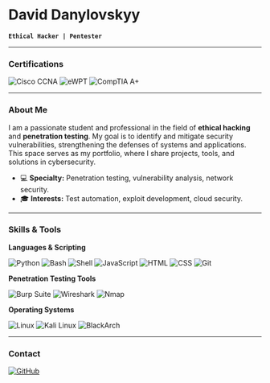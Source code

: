 # David Danylovskyy

**`Ethical Hacker | Pentester`**

---

### Certifications

![Cisco CCNA](https://img.shields.io/badge/Cisco_CCNA-2E2E2E?style=for-the-badge&logo=cisco&logoColor=white)
![eWPT](https://img.shields.io/badge/eLearnSecurity_eWPT-008000?style=for-the-badge&logo=elearnsecurity&logoColor=white)
![CompTIA A+](https://img.shields.io/badge/CompTIA_A%2B-FF4040?style=for-the-badge&logo=comptia&logoColor=white)

---

### About Me

I am a passionate student and professional in the field of **ethical hacking** and **penetration testing**. My goal is to identify and mitigate security vulnerabilities, strengthening the defenses of systems and applications. This space serves as my portfolio, where I share projects, tools, and solutions in cybersecurity.

- 💻 **Specialty:** Penetration testing, vulnerability analysis, network security.
- 🎓 **Interests:** Test automation, exploit development, cloud security.

---

### Skills & Tools

**Languages & Scripting**

![Python](https://img.shields.io/badge/Python-3776AB?style=for-the-badge&logo=python&logoColor=white)
![Bash](https://img.shields.io/badge/Bash-4EAA25?style=for-the-badge&logo=gnu-bash&logoColor=white)
![Shell](https://img.shields.io/badge/Shell-121011?style=for-the-badge&logo=gnubash&logoColor=white)
![JavaScript](https://img.shields.io/badge/JavaScript-F7DF1E?style=for-the-badge&logo=javascript&logoColor=black)
![HTML](https://img.shields.io/badge/HTML5-E34F26?style=for-the-badge&logo=html5&logoColor=white)
![CSS](https://img.shields.io/badge/CSS3-1572B6?style=for-the-badge&logo=css3&logoColor=white)
![Git](https://img.shields.io/badge/Git-F05032?style=for-the-badge&logo=git&logoColor=white)

**Penetration Testing Tools**

![Burp Suite](https://img.shields.io/badge/Burp_Suite-FF7730?style=for-the-badge&logo=burp-suite&logoColor=white)
![Wireshark](https://img.shields.io/badge/Wireshark-1679A7?style=for-the-badge&logo=wireshark&logoColor=white)
![Nmap](https://img.shields.io/badge/Nmap-CC3333?style=for-the-badge&logo=nmap&logoColor=white)

**Operating Systems**

![Linux](https://img.shields.io/badge/Linux-FCC624?style=for-the-badge&logo=linux&logoColor=black)
![Kali Linux](https://img.shields.io/badge/Kali_Linux-5C4D8A?style=for-the-badge&logo=kalilinux&logoColor=white)
![BlackArch](https://img.shields.io/badge/BlackArch-1A1A1A?style=for-the-badge&logo=arch-linux&logoColor=white)

---

### Contact

[![GitHub](https://img.shields.io/badge/GitHub-100000?style=for-the-badge&logo=github&logoColor=white)](https://github.com/DavidDskyy)
